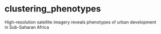# clustering_phenotypes
High-resolution satellite imagery reveals phenotypes of urban development in Sub-Saharan Africa
